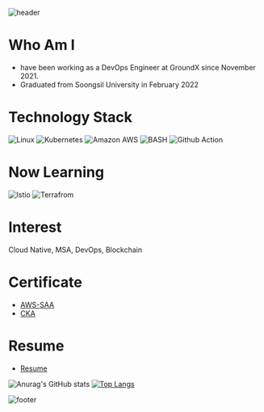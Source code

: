 ![header](https://capsule-render.vercel.app/api?type=wave&color=auto&height=180&section=header&text=Sangwon%20lee&fontSize=86)

# Who Am I
- have been working as a DevOps Engineer at GroundX since November 2021.
- Graduated from Soongsil University in February 2022 

# Technology Stack  
![Linux](https://img.shields.io/badge/linux-FCC624?style=for-the-badge&logo=linux&logoColor=black) ![Kubernetes](https://img.shields.io/badge/kubernetes-326CE5?style=for-the-badge&logo=kubernetes&logoColor=white) ![Amazon AWS](https://img.shields.io/badge/AWS-232F3E?style=for-the-badge&logo=Amazon%20AWS&logoColor=white) ![BASH](https://img.shields.io/badge/Bash-4EAA25?style=for-the-badge&logo=GNU%20BASH&logoColor=white)
![Github Action](https://img.shields.io/badge/Github_Action-2088FF?style=for-the-badge&logo=GNU%20GitHub-Actions&logoColor=white)

# Now Learning
![Istio](https://img.shields.io/badge/Istio-466BB0?style=for-the-badge&logo=istio&logoColor=white) ![Terrafrom](https://img.shields.io/badge/Terraform-7B42BC?style=for-the-badge&logo=Terraform&logoColor=white)

# Interest
Cloud Native, MSA, DevOps, Blockchain

# Certificate 
* [AWS-SAA](https://github.com/EleSangwon/AWS-SAA)
* [CKA](https://github.com/EleSangwon/CKA)

# Resume 
* [Resume](https://upbeat-acorn-a55.notion.site/Sangwon-lee-8662ecbb788e4146bbc9e82cbb4088b5)

![Anurag's GitHub stats](https://github-readme-stats.vercel.app/api?username=EleSangwon&show_icons=true&theme=radical)
[![Top Langs](https://github-readme-stats.vercel.app/api/top-langs/?username=EleSangwon&layout=compact)](https://github.com/anuraghazra/github-readme-stats)

![footer](https://capsule-render.vercel.app/api?type=waving&color=F2CB61&height=100&section=footer)
